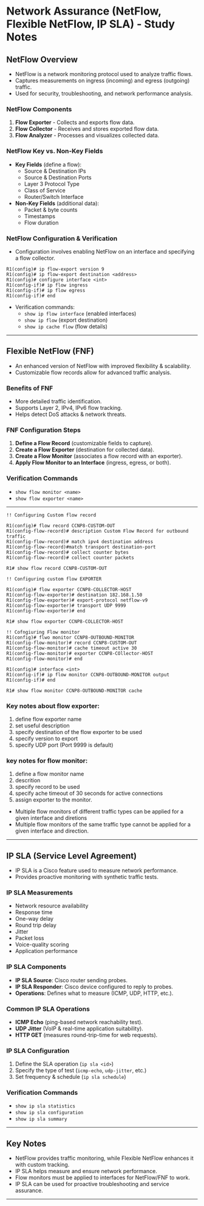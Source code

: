 # Network Assurance (NetFlow, Flexible NetFlow, IP SLA) - Study Notes

## **NetFlow Overview**
- NetFlow is a network monitoring protocol used to analyze traffic flows.
- Captures measurements on ingress (incoming) and egress (outgoing) traffic.
- Used for security, troubleshooting, and network performance analysis.

### **NetFlow Components**
1. **Flow Exporter** - Collects and exports flow data.
2. **Flow Collector** - Receives and stores exported flow data.
3. **Flow Analyzer** - Processes and visualizes collected data.

### **NetFlow Key vs. Non-Key Fields**
- **Key Fields** (define a flow): 
  - Source & Destination IPs
  - Source & Destination Ports
  - Layer 3 Protocol Type
  - Class of Service
  - Router/Switch Interface
- **Non-Key Fields** (additional data):
  - Packet & byte counts
  - Timestamps
  - Flow duration

### **NetFlow Configuration & Verification**
- Configuration involves enabling NetFlow on an interface and specifying a flow collector.

```
R1(config)# ip flow-export version 9 
R1(config)# ip flow-export destination <address>
R1(config)# configure interface <int>
R1(config-if)# ip flow ingress
R1(config-if)# ip flow egress
R1(config-if)# end 
```
- Verification commands:
  - `show ip flow interface` (enabled interfaces)
  - `show ip flow` (export destination)
  - `show ip cache flow` (flow details)

---

## **Flexible NetFlow (FNF)**
- An enhanced version of NetFlow with improved flexibility & scalability.
- Customizable flow records allow for advanced traffic analysis.

### **Benefits of FNF**
- More detailed traffic identification.
- Supports Layer 2, IPv4, IPv6 flow tracking.
- Helps detect DoS attacks & network threats.

### **FNF Configuration Steps**
1. **Define a Flow Record** (customizable fields to capture).
2. **Create a Flow Exporter** (destination for collected data).
3. **Create a Flow Monitor** (associates a flow record with an exporter).
4. **Apply Flow Monitor to an Interface** (ingress, egress, or both).

### **Verification Commands**
- `show flow monitor <name>`
- `show flow exporter <name>`

---
```
!! Configuring Custom flow record

R1(config)# flow record CCNP8-CUSTOM-OUT
R1(config-flow-record)# description Custom Flow Record for outbound traffic
R1(config-flow-record)# match ipv4 destination address 
R1(config-flow-record)#match transport destination-port 
R1(config-flow-record)# collect counter bytes
R1(config-flow-record)# collect counter packets

R1# show flow record CCNP8-CUSTOM-OUT

!! Configuring custom flow EXPORTER

R1(config)# flow exporter CCNP8-COLLECTOR-HOST
R1(config-flow-exporter)# destination 182.168.1.50
R1(config-flow-exporter)# export-protocol netflow-v9
R1(config-flow-exporter)# transport UDP 9999
R1(config-flow-exporter)# end

R1# show flow exporter CCNP8-COLLECTOR-HOST

!! Cofngiuring Flow monitor
R1(config)# flwo monitor CCNP8-OUTBOUND-MONITOR 
R1(config-flow-monitor)# record CCNP8-CUSTOM-OUT
R1(config-flow-monitor)# cache timeout active 30 
R1(config-flow-monitor)# exporter CCNP8-COllector-HOST
R1(config-flow-monitor)# end

R1(config)# interface <int>
R1(config-if)# ip flow monitor CCNP8-OUTBOUND-MONITOR output
R1(config-if)# end

R1# show flow monitor CCNP8-OUTBOUND-MONITOR cache
```

### Key notes about flow exporter:
1. define flow exporter name
2. set useful description
3. specify destination of the flow exporter to be used 
4. specify version to export 
5. specify UDP port (Port 9999 is default)

### key notes for flow monitor:
1. define a flow monitor name 
2. descrition
3. specify record to be used 
4. specify ache timeout of 30 seconds for active connections
5. assign exporter to the monitor.

- Multiple flow monitors of different traffic types can be applied for a given interface and diretions
- Multiple flow monitors of the same traffic type cannot be applied for a given interface and direction.

---

## **IP SLA (Service Level Agreement)**
- IP SLA is a Cisco feature used to measure network performance.
- Provides proactive monitoring with synthetic traffic tests.

### **IP SLA Measurements**
- Network resource availability 
- Response time
- One-way delay
- Round trip delay 
- Jitter 
- Packet loss 
- Voice-quality scoring
- Application performance

### **IP SLA Components**
- **IP SLA Source**: Cisco router sending probes.
- **IP SLA Responder**: Cisco device configured to reply to probes.
- **Operations**: Defines what to measure (ICMP, UDP, HTTP, etc.).

### **Common IP SLA Operations**
- **ICMP Echo** (ping-based network reachability test).
- **UDP Jitter** (VoIP & real-time application suitability).
- **HTTP GET** (measures round-trip-time for web requests).

### **IP SLA Configuration**
1. Define the SLA operation (`ip sla <id>`)
2. Specify the type of test (`icmp-echo`, `udp-jitter`, etc.)
3. Set frequency & schedule (`ip sla schedule`)

### **Verification Commands**
- `show ip sla statistics`
- `show ip sla configuration`
- `show ip sla summary`

---

## **Key Notes**
- NetFlow provides traffic monitoring, while Flexible NetFlow enhances it with custom tracking.
- IP SLA helps measure and ensure network performance.
- Flow monitors must be applied to interfaces for NetFlow/FNF to work.
- IP SLA can be used for proactive troubleshooting and service assurance.

---
